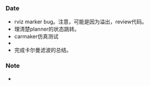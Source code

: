 ### Date
- rviz marker bug。注意，可能是因为溢出，review代码。
- 理清楚planner的状态跳转。
- carmaker仿真测试
- 
- 完成卡尔曼滤波的总结。

### Note
- 
